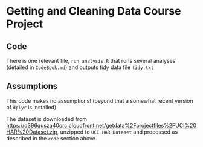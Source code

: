 # Getting and Cleaning Data Course Project

## Code

There is one relevant file, `run_analysis.R` that runs several analyses (detailed in `CodeBook.md`) and outputs tidy data file `tidy.txt`

## Assumptions

This code makes no assumptions! (beyond that a somewhat recent version of `dplyr` is installed)

The dataset is downloaded from https://d396qusza40orc.cloudfront.net/getdata%2Fprojectfiles%2FUCI%20HAR%20Dataset.zip, unzipped to `UCI HAR Dataset` and processed as described in the `code` section above.